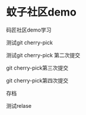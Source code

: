 # 蚊子社区demo
码匠社区demo学习

测试git cherry-pick 


测试git cherry-pick 第二次提交

git cherry-pick第三次提交

git cherry-pick第四次提交


存档


测试relase 

